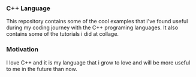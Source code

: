 ### C++ Language

This repository contains some of the cool examples that i've found useful during my coding journey with the C++ programing languages. It also contains some of the tutorials i did at collage.

### Motivation
I love C++ and it is my language that i grow to love and will be more useful to me in the future than now.

